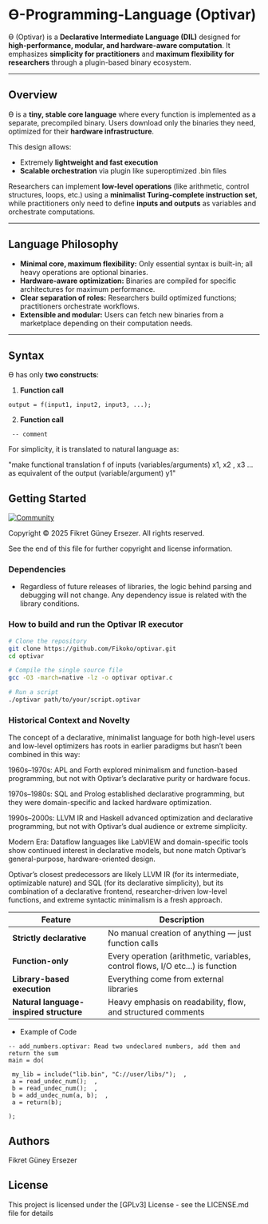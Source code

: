 
# Ɵ-Programming-Language (Optivar)

Ɵ (Optivar) is a **Declarative Intermediate Language (DIL)** designed for **high-performance, modular, and hardware-aware computation**. It emphasizes **simplicity for practitioners** and **maximum flexibility for researchers** through a plugin-based binary ecosystem.

---

## Overview

Ɵ is a **tiny, stable core language** where every function is implemented as a separate, precompiled binary. Users download only the binaries they need, optimized for their **hardware infrastructure**.  

This design allows:

- Extremely **lightweight and fast execution**  
- **Scalable orchestration** via plugin like superoptimized .bin files  

Researchers can implement **low-level operations** (like arithmetic, control structures, loops, etc.) using a **minimalist Turing-complete instruction set**, while practitioners only need to define **inputs and outputs** as variables and orchestrate computations.

---

## Language Philosophy

- **Minimal core, maximum flexibility:** Only essential syntax is built-in; all heavy operations are optional binaries.  
- **Hardware-aware optimization:** Binaries are compiled for specific architectures for maximum performance.  
- **Clear separation of roles:** Researchers build optimized functions; practitioners orchestrate workflows.  
- **Extensible and modular:** Users can fetch new binaries from a marketplace depending on their computation needs.

---

## Syntax

Ɵ has only **two constructs**:

1. **Function call**
```
output = f(input1, input2, input3, ...);
```

2. **Function call** 
```
 -- comment 
```

For simplicity, it is translated to natural language as:

"make functional translation f of inputs (variables/arguments) x1, x2 , x3 ... as equivalent of the output (variable/argument) y1"

## Getting Started

[![Community](https://img.shields.io/badge/Community-Join-blue.svg)](https://github.com/Fikoko/Optivar/discussions) 

Copyright © 2025 Fikret Güney Ersezer. All rights reserved.

See the end of this file for further copyright and license information.

### Dependencies

* Regardless of future releases of libraries, the logic behind parsing and debugging will not change. Any dependency issue is related with the library conditions.

### How to build and run the Optivar IR executor

```bash
# Clone the repository
git clone https://github.com/Fikoko/optivar.git
cd optivar

# Compile the single source file
gcc -O3 -march=native -lz -o optivar optivar.c

# Run a script
./optivar path/to/your/script.optivar
```

### Historical Context and Novelty
The concept of a declarative, minimalist language for both high-level users and low-level optimizers has roots in earlier paradigms but hasn’t been combined in this way:

1960s–1970s: APL and Forth explored minimalism and function-based programming, but not with Optivar’s declarative purity or hardware focus.

1970s–1980s: SQL and Prolog established declarative programming, but they were domain-specific and lacked hardware optimization.

1990s–2000s: LLVM IR and Haskell advanced optimization and declarative programming, but not with Optivar’s dual audience or extreme simplicity.

Modern Era: Dataflow languages like LabVIEW and domain-specific tools show continued interest in declarative models, but none match Optivar’s general-purpose, hardware-oriented design.


Optivar’s closest predecessors are likely LLVM IR (for its intermediate, optimizable nature) and SQL (for its declarative simplicity), but its combination of a declarative frontend, researcher-driven low-level functions, and extreme syntactic minimalism is a fresh approach.


| Feature                                 | Description                                                                    |
| --------------------------------------- | ------------------------------------------------------------------------------ |
| **Strictly declarative**                | No manual creation of anything — just function calls                           |
| **Function-only**                       | Every operation (arithmetic, variables, control flows, I/O etc...) is function |
| **Library-based execution**             | Everything come from external libraries                                        |
| **Natural language-inspired structure** | Heavy emphasis on readability, flow, and structured comments                   |



* Example of Code

```
-- add_numbers.optivar: Read two undeclared numbers, add them and return the sum
main = do(

 my_lib = include("lib.bin", "C://user/libs/");  ,   
 a = read_undec_num();  ,                          
 b = read_undec_num();  ,                          
 b = add_undec_num(a, b);  ,                       
 a = return(b);                                    

);
```

## Authors
Fikret Güney Ersezer

## License

This project is licensed under the [GPLv3] License - see the LICENSE.md file for details
